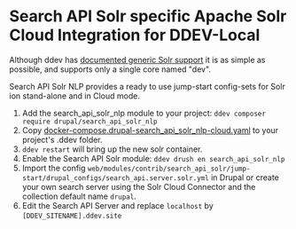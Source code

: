 # Search API Solr specific Apache Solr Cloud Integration for DDEV-Local

Although ddev has [documented generic Solr support](https://ddev.readthedocs.io/en/stable/users/extend/additional-services/#apache-solr) it is as simple as possible, and supports only a single core named "dev".

Search API Solr NLP provides a ready to use jump-start config-sets for Solr ion stand-alone and in Cloud mode.

1. Add the search_api_solr_nlp module to your project: `ddev composer require drupal/search_api_solr_nlp`
2. Copy [docker-compose.drupal-search_api_solr_nlp-cloud.yaml](docker-compose.drupal-search_api_solr_nlp-cloud.yaml) to your project's .ddev folder.
3. `ddev restart` will bring up the new solr container.
4. Enable the Search API Solr module: `ddev drush en search_api_solr_nlp`
5. Import the config `web/modules/contrib/search_api_solr/jump-start/drupal_configs/search_api.server.solr.yml` in Drupal or create your own search server using the Solr Cloud Connector and the collection default name `drupal`.
6. Edit the Search API Server and replace `localhost` by `[DDEV_SITENAME].ddev.site`
